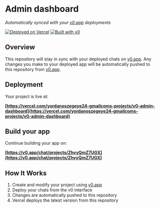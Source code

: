# Admin dashboard

*Automatically synced with your [v0.app](https://v0.app) deployments*

[![Deployed on Vercel](https://img.shields.io/badge/Deployed%20on-Vercel-black?style=for-the-badge&logo=vercel)](https://vercel.com/yordanoszegeye24-gmailcoms-projects/v0-admin-dashboard)
[![Built with v0](https://img.shields.io/badge/Built%20with-v0.app-black?style=for-the-badge)](https://v0.app/chat/projects/ZhvyQmZ7UGX)

## Overview

This repository will stay in sync with your deployed chats on [v0.app](https://v0.app).
Any changes you make to your deployed app will be automatically pushed to this repository from [v0.app](https://v0.app).

## Deployment

Your project is live at:

**[https://vercel.com/yordanoszegeye24-gmailcoms-projects/v0-admin-dashboard](https://vercel.com/yordanoszegeye24-gmailcoms-projects/v0-admin-dashboard)**

## Build your app

Continue building your app on:

**[https://v0.app/chat/projects/ZhvyQmZ7UGX](https://v0.app/chat/projects/ZhvyQmZ7UGX)**

## How It Works

1. Create and modify your project using [v0.app](https://v0.app)
2. Deploy your chats from the v0 interface
3. Changes are automatically pushed to this repository
4. Vercel deploys the latest version from this repository